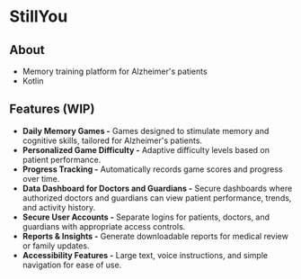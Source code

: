 # StillYou

## About

- Memory training platform for Alzheimer's patients
- Kotlin

## Features (WIP)

- **Daily Memory Games -** Games designed to stimulate memory and cognitive skills, tailored for Alzheimer's patients.
- **Personalized Game Difficulty -** Adaptive difficulty levels based on patient performance.
- **Progress Tracking -** Automatically records game scores and progress over time.
- **Data Dashboard for Doctors and Guardians -** Secure dashboards where authorized doctors and guardians can view patient performance, trends, and activity history.
- **Secure User Accounts -** Separate logins for patients, doctors, and guardians with appropriate access controls.
- **Reports & Insights -** Generate downloadable reports for medical review or family updates.
- **Accessibility Features -** Large text, voice instructions, and simple navigation for ease of use.